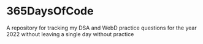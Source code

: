 # 365DaysOfCode
A repository for tracking my DSA and WebD practice questions for the year 2022 without leaving a single day without practice 
